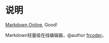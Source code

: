 # 说明

[Markdown Online](http://md.littletools.ml), Good!

Markdown轻量级在线编辑器，@author [frcoder](https://github.com/frcoder-lh)。
